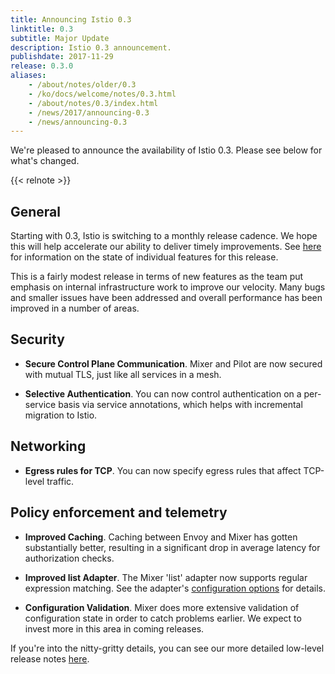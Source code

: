 ```yaml
---
title: Announcing Istio 0.3
linktitle: 0.3
subtitle: Major Update
description: Istio 0.3 announcement.
publishdate: 2017-11-29
release: 0.3.0
aliases:
    - /about/notes/older/0.3
    - /ko/docs/welcome/notes/0.3.html
    - /about/notes/0.3/index.html
    - /news/2017/announcing-0.3
    - /news/announcing-0.3
---
```


We're pleased to announce the availability of Istio 0.3. Please see below for what's changed.

{{< relnote >}}

## General

Starting with 0.3, Istio is switching to a monthly release cadence. We hope this will help accelerate our ability
to deliver timely improvements. See [here](/about/feature-stages/) for information on the state of individual features
for this release.

This is a fairly modest release in terms of new features as the team put emphasis on internal
infrastructure work to improve our velocity. Many bugs and smaller issues have been addressed and
overall performance has been improved in a number of areas.

## Security

- **Secure Control Plane Communication**. Mixer and Pilot are now secured with mutual TLS, just like all services in a mesh.

- **Selective Authentication**. You can now control authentication on a per-service basis via service annotations,
which helps with incremental migration to Istio.

## Networking

- **Egress rules for TCP**. You can now specify egress rules that affect TCP-level traffic.

## Policy enforcement and telemetry

- **Improved Caching**. Caching between Envoy and Mixer has gotten substantially better, resulting in a
significant drop in average latency for authorization checks.

- **Improved list Adapter**. The Mixer 'list' adapter now supports regular expression matching. See the adapter's
[configuration options](https://istio.io/v0.3/ko/docs/reference/config/policy-and-telemetry/adapters/list/) for details.

- **Configuration Validation**. Mixer does more extensive validation of configuration state in order to catch problems earlier.
We expect to invest more in this area in coming releases.

If you're into the nitty-gritty details, you can see our more detailed low-level
release notes [here](https://github.com/istio/istio/wiki/v0.3.0).
